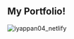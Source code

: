## My Portfolio!

![iyappan04_netlify](https://github.com/k2oneiy/k2oneiy.github.io/assets/84692182/36cc2162-1462-4290-8eb8-d792517957c3)

